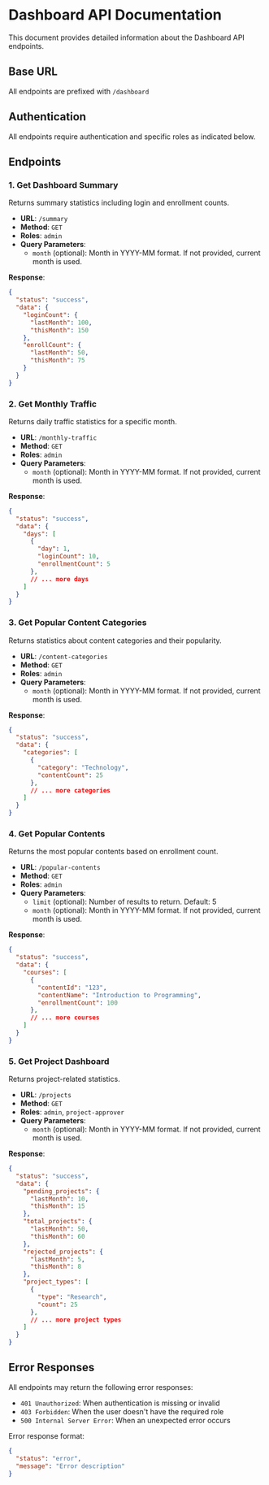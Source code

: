 # Dashboard API Documentation

This document provides detailed information about the Dashboard API endpoints.

## Base URL
All endpoints are prefixed with `/dashboard`

## Authentication
All endpoints require authentication and specific roles as indicated below.

## Endpoints

### 1. Get Dashboard Summary
Returns summary statistics including login and enrollment counts.

- **URL**: `/summary`
- **Method**: `GET`
- **Roles**: `admin`
- **Query Parameters**:
  - `month` (optional): Month in YYYY-MM format. If not provided, current month is used.

**Response**:
```json
{
  "status": "success",
  "data": {
    "loginCount": {
      "lastMonth": 100,
      "thisMonth": 150
    },
    "enrollCount": {
      "lastMonth": 50,
      "thisMonth": 75
    }
  }
}
```

### 2. Get Monthly Traffic
Returns daily traffic statistics for a specific month.

- **URL**: `/monthly-traffic`
- **Method**: `GET`
- **Roles**: `admin`
- **Query Parameters**:
  - `month` (optional): Month in YYYY-MM format. If not provided, current month is used.

**Response**:
```json
{
  "status": "success",
  "data": {
    "days": [
      {
        "day": 1,
        "loginCount": 10,
        "enrollmentCount": 5
      },
      // ... more days
    ]
  }
}
```

### 3. Get Popular Content Categories
Returns statistics about content categories and their popularity.

- **URL**: `/content-categories`
- **Method**: `GET`
- **Roles**: `admin`
- **Query Parameters**:
  - `month` (optional): Month in YYYY-MM format. If not provided, current month is used.

**Response**:
```json
{
  "status": "success",
  "data": {
    "categories": [
      {
        "category": "Technology",
        "contentCount": 25
      },
      // ... more categories
    ]
  }
}
```

### 4. Get Popular Contents
Returns the most popular contents based on enrollment count.

- **URL**: `/popular-contents`
- **Method**: `GET`
- **Roles**: `admin`
- **Query Parameters**:
  - `limit` (optional): Number of results to return. Default: 5
  - `month` (optional): Month in YYYY-MM format. If not provided, current month is used.

**Response**:
```json
{
  "status": "success",
  "data": {
    "courses": [
      {
        "contentId": "123",
        "contentName": "Introduction to Programming",
        "enrollmentCount": 100
      },
      // ... more courses
    ]
  }
}
```

### 5. Get Project Dashboard
Returns project-related statistics.

- **URL**: `/projects`
- **Method**: `GET`
- **Roles**: `admin`, `project-approver`
- **Query Parameters**:
  - `month` (optional): Month in YYYY-MM format. If not provided, current month is used.

**Response**:
```json
{
  "status": "success",
  "data": {
    "pending_projects": {
      "lastMonth": 10,
      "thisMonth": 15
    },
    "total_projects": {
      "lastMonth": 50,
      "thisMonth": 60
    },
    "rejected_projects": {
      "lastMonth": 5,
      "thisMonth": 8
    },
    "project_types": [
      {
        "type": "Research",
        "count": 25
      },
      // ... more project types
    ]
  }
}
```

## Error Responses

All endpoints may return the following error responses:

- `401 Unauthorized`: When authentication is missing or invalid
- `403 Forbidden`: When the user doesn't have the required role
- `500 Internal Server Error`: When an unexpected error occurs

Error response format:
```json
{
  "status": "error",
  "message": "Error description"
}
``` 